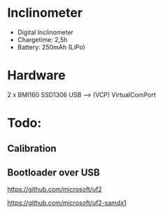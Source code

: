 # Inclinometer

- Digital Inclinometer
- Chargetime: 2,5h
- Battery: 250mAh (LiPo)

# Hardware

2 x BMI160
SSD1306
USB --> (VCP) VirtualComPort

# Todo:
## Calibration
## Bootloader over USB

https://github.com/microsoft/uf2

https://github.com/microsoft/uf2-samdx1



